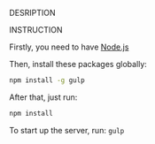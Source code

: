 DESRIPTION



INSTRUCTION

Firstly, you need to have [Node.js](https://nodejs.org/en/)

Then, install these packages globally:
```bash
npm install -g gulp
```

After that, just run:
```bash
npm install
```

To start up the server, run:
`gulp`
